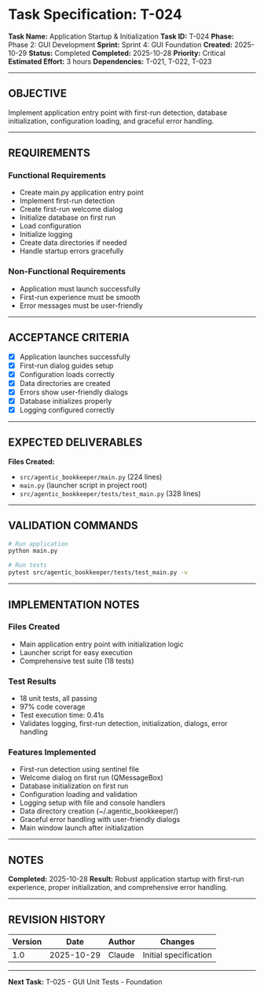 # Task Specification: T-024

**Task Name:** Application Startup & Initialization
**Task ID:** T-024
**Phase:** Phase 2: GUI Development
**Sprint:** Sprint 4: GUI Foundation
**Created:** 2025-10-29
**Status:** Completed
**Completed:** 2025-10-28
**Priority:** Critical
**Estimated Effort:** 3 hours
**Dependencies:** T-021, T-022, T-023

---

## OBJECTIVE

Implement application entry point with first-run detection, database initialization, configuration loading, and graceful error handling.

---

## REQUIREMENTS

### Functional Requirements

- Create main.py application entry point
- Implement first-run detection
- Create first-run welcome dialog
- Initialize database on first run
- Load configuration
- Initialize logging
- Create data directories if needed
- Handle startup errors gracefully

### Non-Functional Requirements

- Application must launch successfully
- First-run experience must be smooth
- Error messages must be user-friendly

---

## ACCEPTANCE CRITERIA

- [x] Application launches successfully
- [x] First-run dialog guides setup
- [x] Configuration loads correctly
- [x] Data directories are created
- [x] Errors show user-friendly dialogs
- [x] Database initializes properly
- [x] Logging configured correctly

---

## EXPECTED DELIVERABLES

**Files Created:**

- `src/agentic_bookkeeper/main.py` (224 lines)
- `main.py` (launcher script in project root)
- `src/agentic_bookkeeper/tests/test_main.py` (328 lines)

---

## VALIDATION COMMANDS

```bash
# Run application
python main.py

# Run tests
pytest src/agentic_bookkeeper/tests/test_main.py -v
```

---

## IMPLEMENTATION NOTES

### Files Created

- Main application entry point with initialization logic
- Launcher script for easy execution
- Comprehensive test suite (18 tests)

### Test Results

- 18 unit tests, all passing
- 97% code coverage
- Test execution time: 0.41s
- Validates logging, first-run detection, initialization, dialogs, error handling

### Features Implemented

- First-run detection using sentinel file
- Welcome dialog on first run (QMessageBox)
- Database initialization on first run
- Configuration loading and validation
- Logging setup with file and console handlers
- Data directory creation (~/.agentic_bookkeeper/)
- Graceful error handling with user-friendly dialogs
- Main window launch after initialization

---

## NOTES

**Completed:** 2025-10-28
**Result:** Robust application startup with first-run experience, proper initialization, and comprehensive error handling.

---

## REVISION HISTORY

| Version | Date       | Author | Changes                    |
|---------|------------|--------|-----------------------------|
| 1.0     | 2025-10-29 | Claude | Initial specification       |

---

**Next Task:** T-025 - GUI Unit Tests - Foundation
